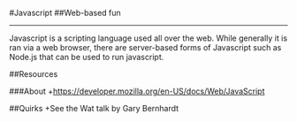 #Javascript
##Web-based fun
***

Javascript is a scripting language used all over the web. While generally it is ran via a web browser, there are server-based forms of Javascript such as Node.js that can be used to run javascript. 

##Resources

###About
+https://developer.mozilla.org/en-US/docs/Web/JavaScript

##Quirks
+See the Wat talk by Gary Bernhardt
